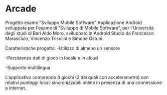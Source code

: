 # Arcade
Progetto esame "Sviluppo Mobile Software"
Applicazione Android sviluppata per l'esame di "Sviluppo di Mobile Software", per l'Università degli studi di Bari Aldo Moro, sviluppato in Android Studio da Francesco Marasciulo, Vincenzo Trisolini e Simone Ostuni.

Caratteristiche progetto:
-Utilizzo di almeno un sensore

-Persistenza dati di gioco in locale e in cloud

-Supporto multilingua

L'applicativo comprende 4 giochi (2 dei quali con accelerometro) con relativi punteggi locali sincronizzabili online in presenza di una connessione a internet.
